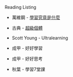 
Reading Listing

* 萬維鋼 - [學習究竟是什麼](what-is-learning.md)

* 古典 - [超級個體](chao-ji-ge-ti.md)

* Scott Young - Ultralearning

* 成甲 - 好好學習

* 成甲 - 好好思考

* 秋葉 - 學習7堂課
